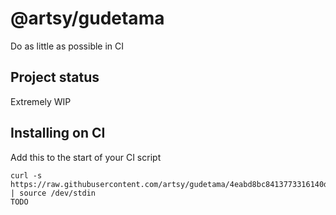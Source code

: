 # @artsy/gudetama

Do as little as possible in CI

## Project status

Extremely WIP

## Installing on CI

Add this to the start of your CI script

<!-- the_installation_command_is_on_the_next_line -->
    curl -s https://raw.githubusercontent.com/artsy/gudetama/4eabd8bc8413773316140d57f7fbb64e3dcafb09/install.sh | source /dev/stdin
    TODO
